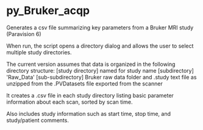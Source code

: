 # py_Bruker_acqp
Generates a csv file summarizing key parameters from a Bruker MRI study (Paravision 6)

When run, the script opens a directory dialog and allows the user to select multiple study directories.

The current version assumes that data is organized in the following directory structure:
    [study directory] named for study name
        [subdirectory] 'Raw_Data'
            [sub-subdirectory] Bruker raw data folder and .study text file as 
                               unzipped from the .PVDatasets file exported from the scanner

It creates a .csv file in each study directory listing basic parameter information about each scan, 
sorted by scan time.

Also includes study information such as start time, stop time, and study/patient comments.
